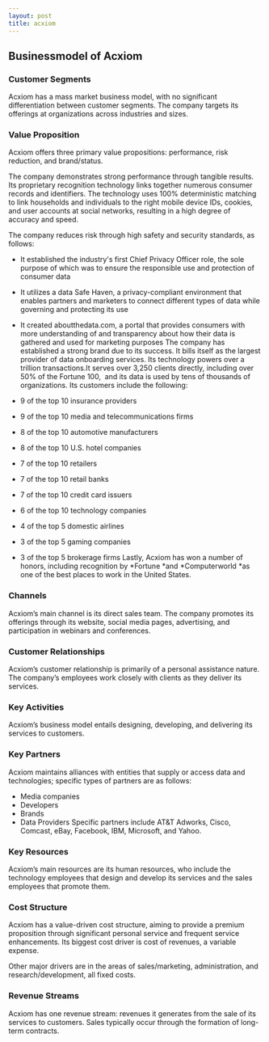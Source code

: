 ```yaml
---
layout: post
title: acxiom
---
```


Businessmodel of Acxiom
------------------------

### Customer Segments

Acxiom has a mass market business model, with no significant differentiation between customer segments. The company targets its offerings at organizations across industries and sizes.

### Value Proposition

Acxiom offers three primary value propositions: performance, risk reduction, and brand/status.

The company demonstrates strong performance through tangible results. Its proprietary recognition technology links together numerous consumer records and identifiers. The technology uses 100% deterministic matching to link households and individuals to the right mobile device IDs, cookies, and user accounts at social networks, resulting in a high degree of accuracy and speed.

The company reduces risk through high safety and security standards, as follows:

 * It established the industry's first Chief Privacy Officer role, the sole purpose of which was to ensure the responsible use and protection of consumer data
* It utilizes a data Safe Haven, a privacy-compliant environment that enables partners and marketers to connect different types of data while governing and protecting its use
* It created aboutthedata.com, a portal that provides consumers with more understanding of and transparency about how their data is gathered and used for marketing purposes
 The company has established a strong brand due to its success. It bills itself as the largest provider of data onboarding services. Its technology powers over a trillion transactions.It serves over 3,250 clients directly, including over 50% of the Fortune 100,  and its data is used by tens of thousands of organizations. Its customers include the following:

 * 9 of the top 10 insurance providers
* 9 of the top 10 media and telecommunications firms
* 8 of the top 10 automotive manufacturers
* 8 of the top 10 U.S. hotel companies
* 7 of the top 10 retailers
* 7 of the top 10 retail banks
* 7 of the top 10 credit card issuers
* 6 of the top 10 technology companies
* 4 of the top 5 domestic airlines
* 3 of the top 5 gaming companies
* 3 of the top 5 brokerage firms
 Lastly, Acxiom has won a number of honors, including recognition by *Fortune *and *Computerworld *as one of the best places to work in the United States.

### Channels

Acxiom’s main channel is its direct sales team. The company promotes its offerings through its website, social media pages, advertising, and participation in webinars and conferences.

### Customer Relationships

Acxiom’s customer relationship is primarily of a personal assistance nature. The company’s employees work closely with clients as they deliver its services.

### Key Activities

Acxiom’s business model entails designing, developing, and delivering its services to customers.

### Key Partners

Acxiom maintains alliances with entities that supply or access data and technologies; specific types of partners are as follows:

 * Media companies
* Developers
* Brands
* Data Providers
 Specific partners include AT&T Adworks, Cisco, Comcast, eBay, Facebook, IBM, Microsoft, and Yahoo.

### Key Resources

Acxiom’s main resources are its human resources, who include the technology employees that design and develop its services and the sales employees that promote them.

### Cost Structure

Acxiom has a value-driven cost structure, aiming to provide a premium proposition through significant personal service and frequent service enhancements. Its biggest cost driver is cost of revenues, a variable expense.

Other major drivers are in the areas of sales/marketing, administration, and research/development, all fixed costs.

### Revenue Streams

Acxiom has one revenue stream: revenues it generates from the sale of its services to customers. Sales typically occur through the formation of long-term contracts.
